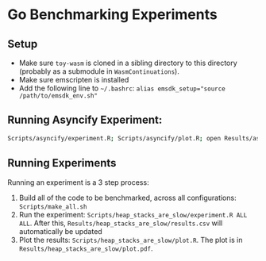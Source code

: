 # Go Benchmarking Experiments

## Setup

- Make sure `toy-wasm` is cloned in a sibling directory to this directory (probably as a submodule in `WasmContinuations`).
- Make sure emscripten is installed
- Add the following line to `~/.bashrc`: `alias emsdk_setup="source /path/to/emsdk_env.sh"`

## Running Asyncify Experiment:

```bash
Scripts/asyncify/experiment.R; Scripts/asyncify/plot.R; open Results/asyncify/plot.pdf
```

## Running Experiments

Running an experiment is a 3 step process:

1. Build all of the code to be benchmarked, across all configurations: `Scripts/make_all.sh`
2. Run the experiment: `Scripts/heap_stacks_are_slow/experiment.R ALL ALL`. After this, `Results/heap_stacks_are_slow/results.csv` will automatically be updated
3. Plot the results: `Scripts/heap_stacks_are_slow/plot.R`. The plot is in `Results/heap_stacks_are_slow/plot.pdf`.
